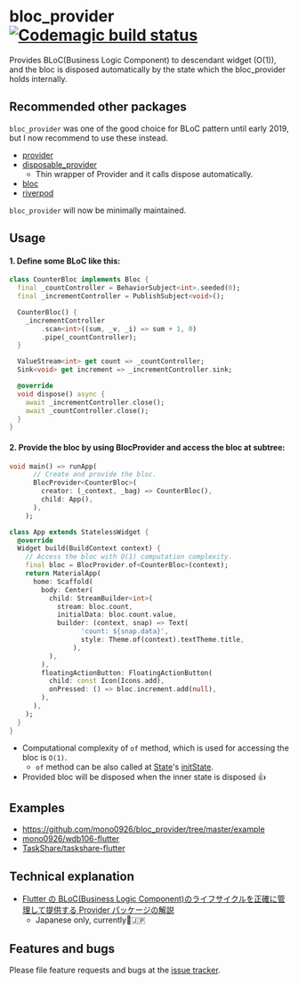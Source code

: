 # bloc_provider [![Codemagic build status](https://api.codemagic.io/apps/5c07297ae5d85c000decbd7a/5c0b461ee3b238001782269a/status_badge.svg)](https://codemagic.io/apps/5c07297ae5d85c000decbd7a/5c0b461ee3b238001782269a/latest_build)

Provides BLoC(Business Logic Component) to descendant widget (O(1)), and the bloc is disposed automatically by the state which the bloc_provider holds internally.

## Recommended other packages

`bloc_provider` was one of the good choice for BLoC pattern until early 2019, but I now recommend to use these instead.

- [provider](https://pub.dev/packages/provider)
- [disposable_provider](https://pub.dev/packages/disposable_provider)
  - Thin wrapper of Provider and it calls dispose automatically.
- [bloc](https://pub.dev/packages/bloc)
- [riverpod](https://pub.dev/packages/riverpod)

`bloc_provider` will now be minimally maintained.

## Usage

#### 1. Define some BLoC like this:

```dart
class CounterBloc implements Bloc {
  final _countController = BehaviorSubject<int>.seeded(0);
  final _incrementController = PublishSubject<void>();

  CounterBloc() {
    _incrementController
        .scan<int>((sum, _v, _i) => sum + 1, 0)
        .pipe(_countController);
  }

  ValueStream<int> get count => _countController;
  Sink<void> get increment => _incrementController.sink;

  @override
  void dispose() async {
    await _incrementController.close();
    await _countController.close();
  }
}
```

#### 2. Provide the bloc by using BlocProvider and access the bloc at subtree:

```dart
void main() => runApp(
      // Create and provide the bloc.
      BlocProvider<CounterBloc>(
        creator: (_context, _bag) => CounterBloc(),
        child: App(),
      ),
    );

class App extends StatelessWidget {
  @override
  Widget build(BuildContext context) {
    // Access the bloc with O(1) computation complexity.
    final bloc = BlocProvider.of<CounterBloc>(context);
    return MaterialApp(
      home: Scaffold(
        body: Center(
          child: StreamBuilder<int>(
            stream: bloc.count,
            initialData: bloc.count.value,
            builder: (context, snap) => Text(
                  'count: ${snap.data}',
                  style: Theme.of(context).textTheme.title,
                ),
          ),
        ),
        floatingActionButton: FloatingActionButton(
          child: const Icon(Icons.add),
          onPressed: () => bloc.increment.add(null),
        ),
      ),
    );
  }
}
```

- Computational complexity of `of` method, which is used for accessing the bloc is `O(1)`.
    - `of` method can be also called at [State](https://docs.flutter.io/flutter/widgets/State-class.html)'s [initState](https://docs.flutter.io/flutter/widgets/State/initState.html).
- Provided bloc will be disposed when the inner state is disposed 👍


## Examples

- https://github.com/mono0926/bloc_provider/tree/master/example
- [mono0926/wdb106-flutter](https://github.com/mono0926/wdb106-flutter)
- [TaskShare/taskshare-flutter](https://github.com/TaskShare/taskshare-flutter)


## Technical explanation

- [Flutter の BLoC(Business Logic Component)のライフサイクルを正確に管理して提供する Provider パッケージの解説](https://medium.com/flutter-jp/bloc-provider-70e869b11b2f)
  - Japanese only, currently🙇‍🇯🇵

## Features and bugs

Please file feature requests and bugs at the [issue tracker][tracker].

[tracker]: https://github.com/mono0926/bloc_provider/issues

